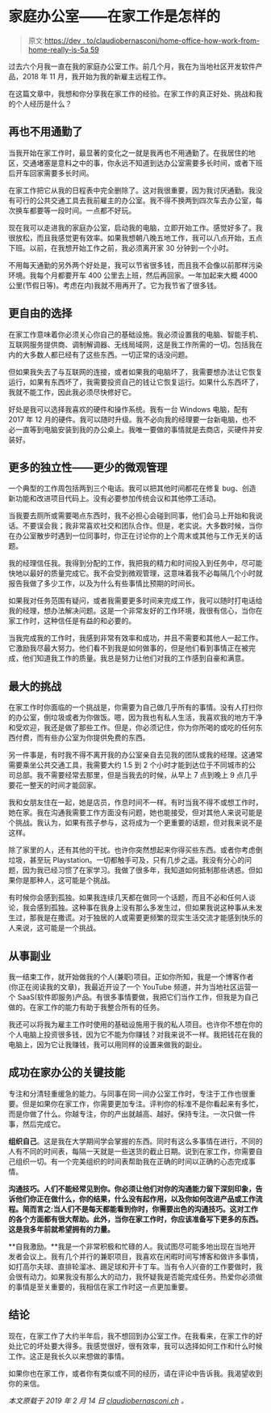 # 家庭办公室——在家工作是怎样的

> 原文:[https://dev . to/claudiobernasconi/home-office-how-work-from-home-really-is-5a 59](https://dev.to/claudiobernasconi/home-office-how-working-from-home-really-is-5a59)

过去六个月我一直在我的家庭办公室工作。前几个月，我在为当地社区开发软件产品，2018 年 11 月，我开始为我的新雇主远程工作。

在这篇文章中，我想和你分享我在家工作的经验。在家工作的真正好处、挑战和我的个人经历是什么？

## [](#no-more-commuting)再也不用通勤了

当我开始在家工作时，最显著的变化之一就是我再也不用通勤了。在我居住的地区，交通堵塞是意料之中的事，你永远不知道到达办公室需要多长时间，或者下班后开车回家需要多长时间。

在家工作把它从我的日程表中完全删除了。这对我很重要，因为我讨厌通勤。我没有可行的公共交通工具去我前雇主的办公室。我不得不换两到四次车去办公室，每次换车都要等一段时间。一点都不好玩。

现在我可以走进我的家庭办公室，启动我的电脑，立即开始工作。感觉好多了。我很放松，而且我感觉更有效率。如果我想朝八晚五地工作，我可以八点开始，五点下班。以前，在我想开始工作之前，我必须离开家 30 分钟到一个小时。

不用每天通勤的另外两个好处是，我可以节省很多钱，而且我不会像以前那样污染环境。我每个月都要开车 400 公里去上班，然后再回家。一年加起来大概 4000 公里(节假日等)。考虑在内)我就不用再开了。它为我节省了很多钱。

## [](#more-freedom-of-choice)更自由的选择

在家工作意味着你必须关心你自己的基础设施。我必须设置我的电脑、智能手机、互联网服务提供商、调制解调器、无线局域网，这是我工作所需的一切。包括我在内的大多数人都已经有了这些东西。一切正常的话没问题。

但如果我失去了与互联网的连接，或者如果我的电脑坏了，我需要想办法让它恢复运行，如果有东西坏了，我需要投资自己的钱让它恢复运行。如果什么东西坏了，我就不能工作，因此我必须尽快修好它。

好处是我可以选择我喜欢的硬件和操作系统。我有一台 Windows 电脑，配有 2017 年 12 月的硬件。我可以随时升级。我不必向我的经理要一台新电脑，也不必一直等到电脑安装到我的办公桌上。我唯一要做的事情就是去商店，买硬件并安装好。

## [](#more-independence-less-micro-management)更多的独立性——更少的微观管理

一个典型的工作周包括两到三个电话。我可以把其他时间都花在修复 bug、创造新功能和改进项目代码上。没有必要参加传统会议和其他停工活动。

当我要去厕所或需要喝点东西时，我不必担心会碰到同事，他们会马上开始和我说话。不要误会我；我非常喜欢社交和团队合作。但是，老实说。大多数时候，当你在办公室散步时遇到一位同事时，你正在讨论你的上个周末或其他与工作无关的话题。

我的经理信任我。我得到分配的工作，我把我的精力和时间投入到任务中，尽可能快地以最好的质量完成它。我不会受到微观管理，这意味着我不必每隔几个小时就报告我做了多少工作，以及为什么有些事情比预期的时间长。

如果我对任务范围有疑问，或者我需要更多时间来完成工作，我可以随时打电话给我的经理，想办法解决问题。这是一个非常友好的工作环境，我很有信心，当你在家工作时，这种信任是有益的和必要的。

当我完成我的工作时，我感到非常有效率和成功，并且不需要和其他人一起工作。它激励我尽最大努力。他们看不到我是如何做事的，但是他们看到事情正在被完成，他们知道我工作的质量。我总是努力让他们对我的工作感到自豪和满意。

## [](#biggest-challenges)最大的挑战

在家工作时你面临的一个挑战是，你需要为自己做几乎所有的事情。没有人打扫你的办公室，倒垃圾或者为你做饭。嗯，因为我也有私人生活，我喜欢我的地方干净和受欢迎，我还是做了那些工作。但是，你必须记住，你为你所喝的或吃的任何东西付费，而有些办公室为你提供免费的东西。

另一件事是，有时我不得不离开我的办公室亲自去见我的团队或我的经理。这通常需要乘坐公共交通工具，我需要大约 1.5 到 2 个小时才能到达位于不同城市的公司总部。我不需要经常去那里，但是当我去的时候，从早上 7 点到晚上 9 点几乎要花一整天的时间才能回家。

我和女朋友住在一起，她是店员，作息时间不一样。有时当我不得不或想工作时，她在家。我在沟通我需要工作方面没有问题，她也能接受，但对其他人来说可能是个挑战。我认为，如果有孩子参与，这将成为一个更重要的话题，但对我来说不是这样。

除了家里的人，还有其他的干扰。也许你突然想起来你得买些东西。或者你考虑倒垃圾，甚至玩 Playstation。一切都触手可及，只有几步之遥。我没有分心的问题，因为我已经习惯了在家学习。我做了很多年，我知道如何抵制那些诱惑。但如果你是那种人，这可能是个挑战。

有时候你会感到孤独。如果我连续几天都在做同一个话题，而且不必和任何人谈论，我会感到孤独。这种事在我身上没有那么多发生过，但如果我说这种事从未发生过，那我是在撒谎。对于独居的人或需要更频繁的现实生活交流才能感到快乐的人来说，这可能是一个挑战。

## [](#working-on-side-projects)从事副业

我一结束工作，就开始做我的个人(兼职)项目。正如你所知，我是一个博客作者(你正在阅读我的文章)，我最近开设了一个 YouTube 频道，并为当地社区运营一个 SaaS(软件即服务)产品。有很多事情要做，我把它们当作工作，但我是为自己做的。在家工作的能力有助于我整合所有的任务。

我还可以将我为雇主工作时使用的基础设施用于我的私人项目。也许你不想在你的个人电脑上投资很多钱，因为它不能为你赚钱？对我来说不一样。我把钱花在我的电脑上，因为它让我赚钱，我可以用同样的设置来做我的副业。

## [](#key-skills-to-be-successful-working-from-home)成功在家办公的关键技能

专注和分清轻重缓急的能力。与同事在同一间办公室工作时，专注于工作也很重要。但是如果你在家工作，你需要更加专注。评判你的标准不是你看起来有多忙，而是你做了什么。你越专注，你的产出就越高、越好。保持专注。一次只做一件事，然后完成它。

**组织自己**。这是我在大学期间学会掌握的东西。同时有这么多事情在进行，不同的人有不同的时间表，每隔一天就是一些送货的截止日期。说到在家工作，你需要自己组织一切。有一个完美组织的时间表帮助我在正确的时间以正确的心态完成事情。

**沟通技巧。人们不能经常见到你。你必须让他们对你的沟通能力留下深刻印象，告诉他们你正在做什么，你的结果，什么没有起作用，以及你如何改进产品或工作流程。简而言之:当人们不是每天都能看到你时，你需要出色的沟通技巧。这对工作的各个方面都有很大帮助。此外，当你在家工作时，你应该准备写下更多的东西。这是我多年前就希望拥有的力量。**

**自我激励。**我是一个非常积极和忙碌的人。我试图尽可能多地出现在当地开发者会议上。我有几个并行的兼职项目，我喜欢在闲暇时间写博客和做许多事情，如打高尔夫球、直排轮溜冰、踢足球和开卡丁车。当有令人兴奋的工作要做时，我会很有动力。如果我没有那么大的动力，我怀疑我是否能完成任务。热爱你必须做的事情是至关重要的，我相信在家工作时这一点更加重要。

## [](#conclusion)结论

现在，在家工作了大约半年后，我不想回到办公室工作。在我看来，在家工作的好处比它的坏处要大得多。我感觉很好，很有效率，我可以选择如何工作和什么时候工作。这正是我长久以来想做的事情。

如果你也在家工作，或者你有类似或不同的经历，请在评论中告诉我。我渴望收到你的来信。

*本文原载于 2019 年 2 月 14 日 [claudiobernasconi.ch](https://www.claudiobernasconi.ch/2019/02/14/home-office-how-working-from-home-really-is/) 。*